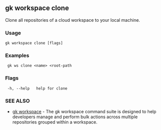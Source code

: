 ## gk workspace clone

Clone all repositories of a cloud workspace to your local machine.

### Usage

```
gk workspace clone [flags]
```

### Examples

```
 gk ws clone <name> <root-path
```

### Flags

```
 -h, --help   help for clone
```


### SEE ALSO

* [gk workspace](gk_workspace.md)	 - The gk workspace command suite is designed to help developers manage and perform bulk actions across multiple repositories grouped within a workspace.

